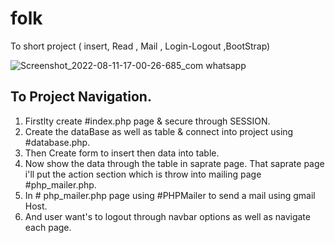 # folk
To short project ( insert, Read , Mail , Login-Logout ,BootStrap)
 
![Screenshot_2022-08-11-17-00-26-685_com whatsapp](https://user-images.githubusercontent.com/75290099/184125748-4a07acc8-1f3f-45d3-a377-163c4c3dc464.png)


## To Project Navigation.

1. Firstlty create #index.php page & secure through SESSION.
2. Create the dataBase as well as table & connect into project using #database.php.
3. Then Create form to insert then data into table.
4. Now show the data through the table in saprate page. That saprate page i'll put the action section which is throw into mailing page #php_mailer.php.
5. In # php_mailer.php page using #PHPMailer to send a mail using gmail Host.
6. And user want's to logout through navbar options as well as navigate each page.



